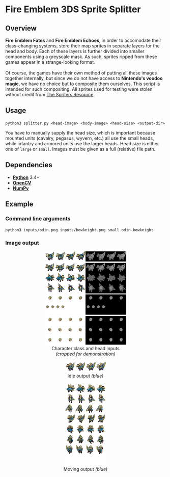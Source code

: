 # Fire Emblem 3DS Sprite Splitter

## Overview
**Fire Emblem Fates** and **Fire Emblem Echoes**, in order to accomodate their class-changing systems,
store their map sprites in separate layers for the head and body. Each of these layers is further
divided into smaller components using a greyscale mask. As such, sprites ripped from these games appear
in a strange-looking format.
<br><br>
Of course, the games have their own method of putting all these images together internally, but since we
do not have access to **Nintendo's voodoo magic**, we have no choice but to composite them ourselves.
This script is intended for such compositing. All sprites used for testing were stolen without credit
from [The Spriters Resource](https://www.spriters-resource.com/3ds/fireemblemfates/).

## Usage
`python3 splitter.py <head-image> <body-image> <head-size> <output-dir>`

You have to manually supply the head size, which is important because mounted units (cavalry, pegasus, wyvern, etc.) all use the small heads, while infantry and armored units use the larger heads. Head size is either one of `large` or `small`. Images must be given as a full (relative) file path.

## Dependencies
* **[Python](https://www.python.org/)** 3.4+
* **[OpenCV](https://opencv.org/)**
* **[NumPy](http://www.numpy.org/)**


## Example
### Command line arguments
`python3 inputs/odin.png inputs/bowknight.png small odin-bowknight`
### Image output
<p align="center">
<img src="examples/base1.png" alt="base1"> <img src="examples/base2.png" alt="base2"><br>
Character class and head inputs<br>
  <i>(cropped for demonstration)</i>
<br><br>
<img src="examples/output1.png" alt="output-1"><br>
  Idle output <i>(blue)</i><br><br>
<img src="examples/output2.png" alt="output-2"><br>
  Moving output <i>(blue)</i><br>
</p>


